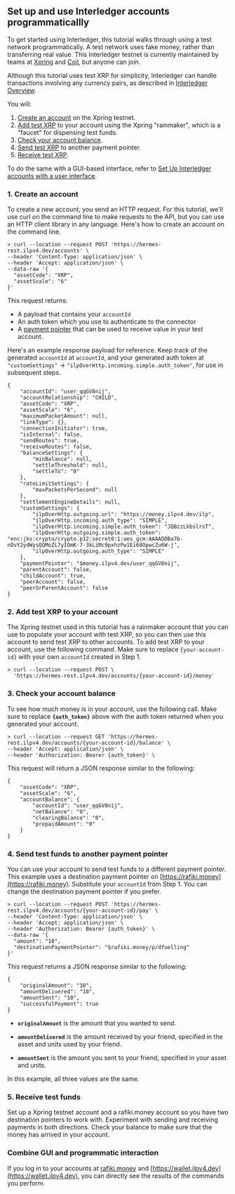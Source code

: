 ## Set up and use Interledger accounts programmaticallly

To get started using Interledger, this tutorial walks through using a test network programmatically. A test network uses fake money, rather than transferring real value. This Interledger testnet is currently maintained by teams at [Xpring](https://xpring.io/) and [Coil](https://coil.com/), but anyone can join.

Although this tutorial uses test XRP for simplicity, Interledger can handle transactions involving any currency pairs, as described in [Interledger Overview](overview.html).

You will:

1. [Create an account](#1-create-an-account) on the Xpring testnet.
2. [Add test XRP](#2-add-test-xrp-to-your-account) to your account using the Xpring "rainmaker", which is a "faucet" for dispensing test funds.
3. [Check your account balance](#3-check-your-account-balance).
4. [Send test XRP](#4-send-test-xrp-to-another-payment-pointer) to another payment pointer.
5. [Receive test XRP](#5-receive-test-xrp).

To do the same with a GUI-based interface, refer to [Set Up Interledger accounts with a user interface](setup-wallets.html).

### 1. Create an account

To create a new account, you send an HTTP request. For this tutorial, we'll use curl on the command line to make requests to the API, but you can use an HTTP client library in any language. Here's how to create an account on the command line.

```
> curl --location --request POST 'https://hermes-rest.ilpv4.dev/accounts' \
--header 'Content-Type: application/json' \
--header 'Accept: application/json' \
--data-raw '{
  "assetCode": "XRP",
  "assetScale": "6"
}'
```

This request returns:
- A payload that contains your `accountId`
- An auth token which you use to authenticate to the connector
- A [payment pointer](https://paymentpointers.org/) that can be used to receive value in your test account.

Here's an example response payload for reference. Keep track of the generated `accountId` at `accountId`, and your generated auth token at `"customSettings"` -> `"ilpOverHttp.incoming.simple.auth_token"`, for use in subsequent steps.

```text
{
    "accountId": "user_qqGV8nij",
    "accountRelationship": "CHILD",
    "assetCode": "XRP",
    "assetScale": "6",
    "maximumPacketAmount": null,
    "linkType": {},
    "connectionInitiator": true,
    "isInternal": false,
    "sendRoutes": true,
    "receiveRoutes": false,
    "balanceSettings": {
        "minBalance": null,
        "settleThreshold": null,
        "settleTo": "0"
    },
    "rateLimitSettings": {
        "maxPacketsPerSecond": null
    },
    "settlementEngineDetails": null,
    "customSettings": {
        "ilpOverHttp.outgoing.url": "https://money.ilpv4.dev/ilp",
        "ilpOverHttp.incoming.auth_type": "SIMPLE",
        "ilpOverHttp.incoming.simple.auth_token": "JQBzzLkbslrsT",
        "ilpOverHttp.outgoing.simple.auth_token": "enc:jks:crypto/crypto.p12:secret0:1:aes_gcm:AAAADDBa7b-nDvY2ydWysQQMoZL7yIOmK-7-3kLiMc9pxhzPw1Ei68OpwcZu6W-j",
        "ilpOverHttp.outgoing.auth_type": "SIMPLE"
    },
    "paymentPointer": "$money.ilpv4.dev/user_qqGV8nij",
    "parentAccount": false,
    "childAccount": true,
    "peerAccount": false,
    "peerOrParentAccount": false
}
```

### 2. Add test XRP to your account

The Xpring testnet used in this tutorial has a rainmaker account that you can use to populate your account with test XRP, so you can then use this account to send test XRP to other accounts. To add test XRP to your account, use the following command. Make sure to replace `{your-account-id}` with your own `accountId` created in Step 1.

```
> curl --location --request POST \
  'https://hermes-rest.ilpv4.dev/accounts/{your-account-id}/money'
```

### 3. Check your account balance

To see how much money is in your account, use the following call. Make sure to replace **`{auth_token}`** above with the auth token returned when you generated your account.

```
> curl --location --request GET 'https://hermes-rest.ilpv4.dev/accounts/{your-account-id}/balance' \
--header 'Accept: application/json' \
--header 'Authorization: Bearer {auth_token}' \
```

This request will return a JSON response similar to the following:

```text
{
    "assetCode": "XRP",
    "assetScale": "6",
    "accountBalance": {
        "accountId": "user_qqGV8nij",
        "netBalance": "0",
        "clearingBalance": "0",
        "prepaidAmount": "0"
    }
}
```

### 4. Send test funds to another payment pointer

You can use your account to send test funds to a different payment pointer. This example uses a destination payment pointer on [https://rafiki.money](https://rafiki.money). Substitute your `accountId` from Step 1. You can change the destination payment pointer if you prefer.

```
> curl --location --request POST 'https://hermes-rest.ilpv4.dev/accounts/{your-account-id}/pay' \
--header 'Content-Type: application/json' \
--header 'Accept: application/json' \
--header 'Authorization: Bearer {auth_token}' \
--data-raw '{
  "amount": "10",
  "destinationPaymentPointer": "$rafiki.money/p/dfuelling"
}'
```

This request returns a JSON response similar to the following:

```text
{
    "originalAmount": "10",
    "amountDelivered": "10",
    "amountSent": "10",
    "successfulPayment": true
}
```

- **`originalAmount`** is the amount that you wanted to send.

- **`amountDelivered`** is the amount received by your friend, specified in the asset and units used by your friend.

- **`amountSent`** is the amount you sent to your friend, specified in your asset and units.

In this example, all three values are the same.

### 5. Receive test funds

Set up a Xpring testnet account and a rafiki.money account so you have two destination pointers to work with. Experiment with sending and receiving payments in both directions. Check your balance to make sure that the money has arrived in your account.

### Combine GUI and programmatic interaction

If you log in to your accounts at [rafiki.money](https://rafiki.money) and [https://wallet.ilpv4.dev](https://wallet.ilpv4.dev), you can directly see the results of the commands you perform.
